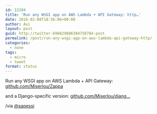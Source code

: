 ```yaml
---
id: 12284
title: 'Run any WSGI app on AWS Lambda + API Gateway: http…'
date: 2016-02-08T18:56:06+00:00
author: Avi
layout: post
guid: http://twitter-696829886384758784-post
permalink: /post/run-any-wsgi-app-on-aws-lambda-api-gateway-http/
categories:
  - none
tags:
  - micro
  - tweet
format: status
---
```

Run any WSGI app on AWS Lambda + API Gateway: [github.com/Miserlou/Zappa](https://github.com/Miserlou/Zappa)

and a Django-specific version: [github.com/Miserlou/djang…](https://github.com/Miserlou/django-zappa)

/via [@sapessi](http://twitter.com/sapessi)